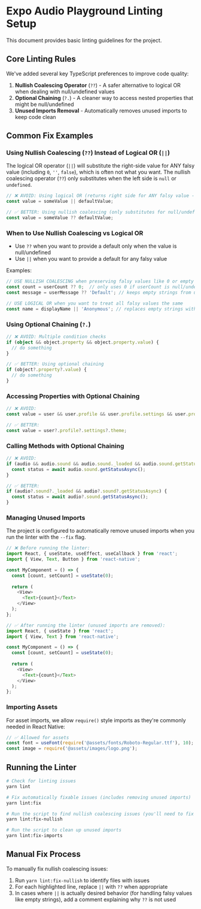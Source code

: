 # Expo Audio Playground Linting Setup

This document provides basic linting guidelines for the project.

## Core Linting Rules

We've added several key TypeScript preferences to improve code quality:

1. **Nullish Coalescing Operator** (`??`) - A safer alternative to logical OR when dealing with null/undefined values
2. **Optional Chaining** (`?.`) - A cleaner way to access nested properties that might be null/undefined
3. **Unused Imports Removal** - Automatically removes unused imports to keep code clean

## Common Fix Examples

### Using Nullish Coalescing (`??`) Instead of Logical OR (`||`)

The logical OR operator (`||`) will substitute the right-side value for ANY falsy value (including `0`, `''`, `false`), which is often not what you want. The nullish coalescing operator (`??`) only substitutes when the left side is `null` or `undefined`.

```typescript
// ❌ AVOID: Using logical OR (returns right side for ANY falsy value - 0, '', false, etc.)
const value = someValue || defaultValue;

// ✅ BETTER: Using nullish coalescing (only substitutes for null/undefined)
const value = someValue ?? defaultValue;
```

### When to Use Nullish Coalescing vs Logical OR

- Use `??` when you want to provide a default only when the value is null/undefined
- Use `||` when you want to provide a default for any falsy value

Examples:

```typescript
// USE NULLISH COALESCING when preserving falsy values like 0 or empty string is important
const count = userCount ?? 0;  // only uses 0 if userCount is null/undefined
const message = userMessage ?? 'Default'; // keeps empty strings from userMessage

// USE LOGICAL OR when you want to treat all falsy values the same
const name = displayName || 'Anonymous'; // replaces empty strings with 'Anonymous'
```

### Using Optional Chaining (`?.`)

```typescript
// ❌ AVOID: Multiple condition checks
if (object && object.property && object.property.value) {
  // do something
}

// ✅ BETTER: Using optional chaining
if (object?.property?.value) {
  // do something
}
```

### Accessing Properties with Optional Chaining

```typescript
// ❌ AVOID:
const value = user && user.profile && user.profile.settings && user.profile.settings.theme;

// ✅ BETTER:
const value = user?.profile?.settings?.theme;
```

### Calling Methods with Optional Chaining

```typescript
// ❌ AVOID:
if (audio && audio.sound && audio.sound._loaded && audio.sound.getStatusAsync) {
  const status = await audio.sound.getStatusAsync();
}

// ✅ BETTER:
if (audio?.sound?._loaded && audio?.sound?.getStatusAsync) {
  const status = await audio?.sound.getStatusAsync();
}
```

### Managing Unused Imports

The project is configured to automatically remove unused imports when you run the linter with the `--fix` flag.

```typescript
// ❌ Before running the linter:
import React, { useState, useEffect, useCallback } from 'react';
import { View, Text, Button } from 'react-native';

const MyComponent = () => {
  const [count, setCount] = useState(0);
  
  return (
    <View>
      <Text>{count}</Text>
    </View>
  );
};

// ✅ After running the linter (unused imports are removed):
import React, { useState } from 'react';
import { View, Text } from 'react-native';

const MyComponent = () => {
  const [count, setCount] = useState(0);
  
  return (
    <View>
      <Text>{count}</Text>
    </View>
  );
};
```

### Importing Assets

For asset imports, we allow `require()` style imports as they're commonly needed in React Native:

```typescript
// ✅ Allowed for assets
const font = useFont(require('@assets/fonts/Roboto-Regular.ttf'), 10);
const image = require('@assets/images/logo.png');
```

## Running the Linter

```bash
# Check for linting issues
yarn lint

# Fix automatically fixable issues (includes removing unused imports)
yarn lint:fix

# Run the script to find nullish coalescing issues (you'll need to fix these manually)
yarn lint:fix-nullish

# Run the script to clean up unused imports
yarn lint:fix-imports
```

## Manual Fix Process

To manually fix nullish coalescing issues:

1. Run `yarn lint:fix-nullish` to identify files with issues
2. For each highlighted line, replace `||` with `??` when appropriate
3. In cases where `||` is actually desired behavior (for handling falsy values like empty strings), add a comment explaining why `??` is not used
